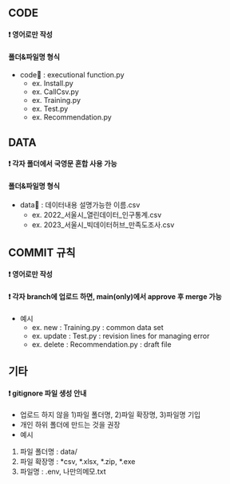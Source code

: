 ## CODE
#### ❗ 영어로만 작성
#### 폴더&파일명 형식
  * code📁 : executional function.py
    * ex. Install.py
    * ex. CallCsv.py
    * ex. Training.py
    * ex. Test.py
    * ex. Recommendation.py


## DATA 
#### ❗ 각자 폴더에서 국영문 혼합 사용 가능
#### 폴더&파일명 형식
  * data📁 : 데이터내용 설명가능한 이름.csv
    * ex. 2022_서울시_열린데이터_인구통계.csv
    * ex. 2023_서울시_빅데이터허브_만족도조사.csv
      

## COMMIT 규칙
#### ❗ 영어로만 작성
#### ❗ 각자 branch에 업로드 하면, main(only)에서 approve 후 merge 가능
- 예시
    * ex. new : Training.py : common data set
    * ex. update : Test.py : revision lines for managing error
    * ex. delete : Recommendation.py : draft file


## 기타
#### ❗ gitignore 파일 생성 안내
- 업로드 하지 않을 1)파일 폴더명, 2)파일 확장명, 3)파일명 기입
- 개인 하위 폴더에 만드는 것을 권장
- 예시
1) 파일 폴더명 : data/
2) 파일 확장명 : *csv, *.xlsx, *.zip, *.exe
3) 파일명 : .env, 나만의메모.txt

